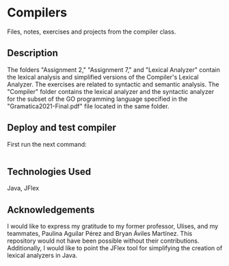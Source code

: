 # Compilers

Files, notes, exercises and projects from the compiler class.

## Description

The folders "Assignment 2," "Assignment 7," and "Lexical Analyzer" contain the lexical analysis and simplified versions of the Compiler's Lexical Analyzer. The exercises are related to syntactic and semantic analysis. The "Compiler" folder contains the lexical analyzer and the syntactic analyzer for the subset of the GO programming language specified in the "Gramatica2021-Final.pdf" file located in the same folder.

## Deploy and test compiler

First run the next command:
```

```

## Technologies Used

Java, JFlex

## Acknowledgements

I would like to express my gratitude to my former professor, Ulises, and my teammates, Paulina Aguilar Pérez and Bryan Áviles Martínez. This repository would not have been possible without their contributions. Additionally, I would like to point the JFlex tool for simplifying the creation of lexical analyzers in Java.